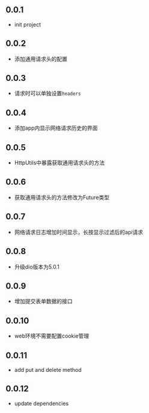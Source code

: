 ## 0.0.1

* init project

## 0.0.2
* 添加通用请求头的配置

## 0.0.3
* 请求时可以单独设置`headers`

## 0.0.4
* 添加app内显示网络请求历史的界面

## 0.0.5
* HttpUtils中暴露获取通用请求头的方法

## 0.0.6
* 获取通用请求头的方法修改为Future类型

## 0.0.7
* 网络请求日志增加时间显示，长按显示过滤后的api请求

## 0.0.8
* 升级dio版本为5.0.1

## 0.0.9
* 增加提交表单数据的接口

## 0.0.10
* web环境不需要配置cookie管理

## 0.0.11
* add put and delete method

## 0.0.12
* update dependencies
